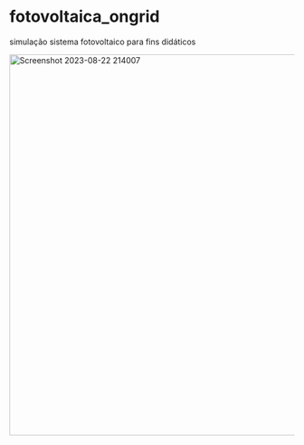 # fotovoltaica_ongrid
 simulação sistema fotovoltaico para fins didáticos

 <img width="674" alt="Screenshot 2023-08-22 214007" src="https://github.com/j-Lago/fotovoltaica_ongrid/assets/98105937/37610a95-1fa8-4538-8653-ec296dece41b">
